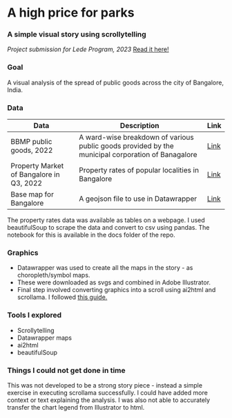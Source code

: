 # A high price for parks #
### A simple visual story using scrollytelling ###

*Project submission for Lede Program, 2023*
[Read it here!](https://aishyv.github.io/parks-and-property/)

### Goal ###
A visual analysis of the spread of public goods across the city of Bangalore, India. 

### Data ###
| Data | Description | Link |
| ----------- | ----------- | ----------- |
| BBMP public goods, 2022 | A ward-wise breakdown of various public goods provided by the municipal corporation of Banagalore | [Link](https://data.opencity.in/dataset/bbmp-ward-wise-public-goods-data) |
| Property Market of Bangalore in Q3, 2022 | Property rates of popular localities in Bangalore | [Link](https://www.magicbricks.com/blog/property-rates-in-bangalore/130414.html)|
| Base map for Bangalore | A geojson file to use in Datawrapper | [Link](http://projects.datameet.org/Municipal_Spatial_Data/bangalore/)

The property rates data was available as tables on a webpage. I used beautifulSoup to scrape the data and convert to csv using pandas. The notebook for this is available in the docs folder of the repo.

### Graphics ###
- Datawrapper was used to create all the maps in the story - as choropleth/symbol maps.
- These were downloaded as svgs and combined in Adobe Illustrator.
- Final step involved converting graphics into a scroll using ai2html and scrollama. I followed [this guide.](https://github.com/jsoma/ai2html-walkthroughs/tree/main/layers-scrollytelling)

### Tools I explored ###
- Scrollytelling
- Datawrapper maps
- ai2html
- beautifulSoup

### Things I could not get done in time ###
This was not developed to be a strong story piece - instead a simple exercise in executing scrollama successfully. I could have added more context or text explaining the analysis. 
I was also not able to accurately transfer the chart legend from Illustrator to html. 
